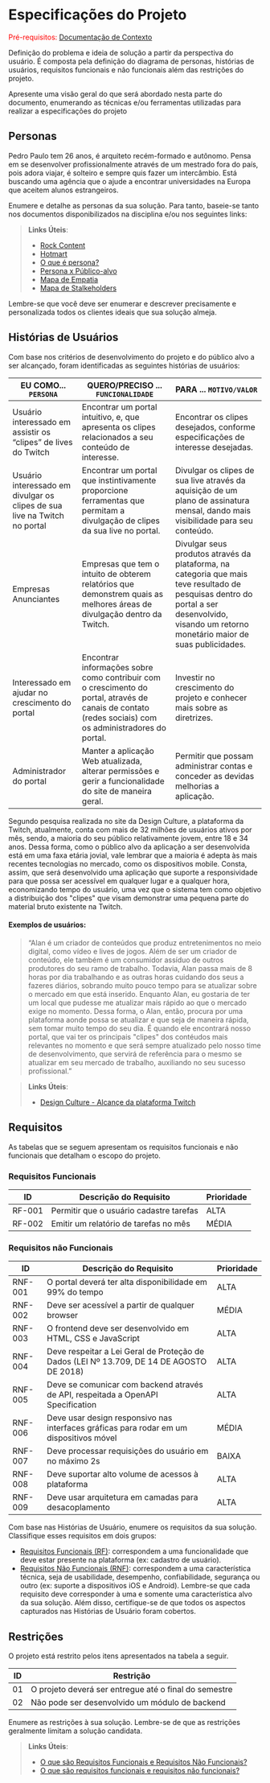 # Especificações do Projeto

<span style="color:red">Pré-requisitos: <a href="1-Documentação de Contexto.md"> Documentação de Contexto</a></span>

Definição do problema e ideia de solução a partir da perspectiva do usuário. É composta pela definição do  diagrama de personas, histórias de usuários, requisitos funcionais e não funcionais além das restrições do projeto.

Apresente uma visão geral do que será abordado nesta parte do documento, enumerando as técnicas e/ou ferramentas utilizadas para realizar a especificações do projeto

## Personas

Pedro Paulo tem 26 anos, é arquiteto recém-formado e autônomo. Pensa em se desenvolver profissionalmente através de um mestrado fora do país, pois adora viajar, é solteiro e sempre quis fazer um intercâmbio. Está buscando uma agência que o ajude a encontrar universidades na Europa que aceitem alunos estrangeiros.

Enumere e detalhe as personas da sua solução. Para tanto, baseie-se tanto nos documentos disponibilizados na disciplina e/ou nos seguintes links:

> **Links Úteis**:
> - [Rock Content](https://rockcontent.com/blog/personas/)
> - [Hotmart](https://blog.hotmart.com/pt-br/como-criar-persona-negocio/)
> - [O que é persona?](https://resultadosdigitais.com.br/blog/persona-o-que-e/)
> - [Persona x Público-alvo](https://flammo.com.br/blog/persona-e-publico-alvo-qual-a-diferenca/)
> - [Mapa de Empatia](https://resultadosdigitais.com.br/blog/mapa-da-empatia/)
> - [Mapa de Stalkeholders](https://www.racecomunicacao.com.br/blog/como-fazer-o-mapeamento-de-stakeholders/)
>
Lembre-se que você deve ser enumerar e descrever precisamente e personalizada todos os clientes ideais que sua solução almeja.

## Histórias de Usuários

Com base nos critérios de desenvolvimento do projeto e do público alvo a ser alcançado, foram identificadas as seguintes histórias de usuários:

|EU COMO... `PERSONA`| QUERO/PRECISO ... `FUNCIONALIDADE` |PARA ... `MOTIVO/VALOR`                 |
|--------------------|------------------------------------|----------------------------------------|
|Usuário interessado em assistir os “clipes” de lives do Twitch|Encontrar um portal intuitivo, e, que apresenta os clipes relacionados a seu conteúdo de interesse.|Encontrar os clipes desejados, conforme especificações de interesse desejadas.|
|Usuário interessado em divulgar os clipes de sua live na Twitch no portal|Encontrar um portal que instintivamente proporcione ferramentas que  permitam a divulgação de clipes da sua live no portal.|Divulgar os clipes de sua live através da aquisição de um plano de assinatura mensal,  dando mais visibilidade para seu conteúdo.|
|Empresas  Anunciantes|Empresas que tem o intuito de obterem relatórios que demonstrem quais as melhores áreas de divulgação dentro da Twitch.|Divulgar seus produtos através da plataforma, na categoria que mais teve resultado de pesquisas dentro do portal a ser desenvolvido, visando um retorno monetário maior de suas publicidades.|
|Interessado em ajudar no crescimento do portal|Encontrar informações sobre como contribuir com o crescimento do portal, através de canais de contato (redes sociais) com os administradores do portal.|Investir no crescimento do projeto e conhecer mais sobre as diretrizes.|
|Administrador do portal|Manter a aplicação Web atualizada, alterar permissões e gerir a funcionalidade do site de maneira geral.|Permitir que possam administrar contas e conceder as devidas melhorias a aplicação.|

Segundo pesquisa realizada no site da Design Culture, a plataforma da Twitch, atualmente, conta com mais de 32 milhões de usuários ativos por mês, sendo, a maioria do seu público relativamente jovem, entre 18 e 34 anos. Dessa forma, como o público alvo da aplicação a ser desenvolvida está em uma faxa etária jovial, vale lembrar que a maioria é adepta às mais recentes tecnologias no mercado, como os dispositivos mobile. Consta, assim, que será desenvolvido uma aplicação que suporte a responsividade para que possa ser acessível em qualquer lugar e a qualquer hora, economizando tempo do usuário, uma vez que o sistema tem como objetivo a distribuição dos "clipes" que visam demonstrar uma pequena parte do material bruto existente na Twitch.

#### **Exemplos de usuários:**
> “Alan é um criador de conteúdos que produz entretenimentos no meio digital, como vídeo e lives de jogos. Além de ser um criador de conteúdo, ele também é um consumidor assíduo de outros produtores do seu ramo de trabalho. Todavia, Alan passa mais de 8 horas por dia trabalhando e as outras horas cuidando dos seus a fazeres diários, sobrando muito pouco tempo para se atualizar sobre o mercado em que está inserido. Enquanto Alan, eu gostaria de ter um local que pudesse me atualizar mais rápido ao que o mercado exige no momento. Dessa forma, o Alan, então, procura por uma plataforma aonde possa se atualizar e que seja de maneira rápida, sem tomar muito tempo do seu dia. É quando ele encontrará nosso portal, que vai ter os principais "clipes" dos contéudos mais relevantes no momento e que será sempre atualizado pelo nosso time de desenvolvimento, que servirá de referência para o mesmo se atualizar em seu mercado de trabalho, auxiliando no seu sucesso profissional.”

> **Links Úteis**:
> - [Design Culture - Alcançe da plataforma Twitch](https://designculture.com.br/como-as-marcas-estao-usando-o-twitch-no-seu-marketing#:~:text=Hoje%2C%20a%20maior%20parte%20do,mulheres%20est%C3%A3o%20aderindo%20%C3%A0%20plataforma.)


## Requisitos

As tabelas que se seguem apresentam os requisitos funcionais e não funcionais que detalham o escopo do projeto.

### Requisitos Funcionais

|ID    | Descrição do Requisito  | Prioridade |
|------|-----------------------------------------|----|
|RF-001| Permitir que o usuário cadastre tarefas | ALTA | 
|RF-002| Emitir um relatório de tarefas no mês   | MÉDIA |


### Requisitos não Funcionais

|ID     | Descrição do Requisito  |Prioridade |
|-------|-------------------------|----|
|RNF-001| O portal deverá ter alta disponibilidade em 99% do tempo | ALTA |
|RNF-002| Deve ser acessível a partir de qualquer browser | MÉDIA |
|RNF-003| O frontend deve ser desenvolvido em HTML, CSS e JavaScript | ALTA |
|RNF-004| Deve respeitar a Lei Geral de Proteção de Dados (LEI Nº 13.709, DE 14 DE AGOSTO DE 2018) | ALTA |
|RNF-005| Deve se comunicar com backend através de API, respeitada a OpenAPI Specification | ALTA |
|RNF-006| Deve usar design responsivo nas interfaces gráficas para rodar em um dispositivos móvel | MÉDIA | 
|RNF-007| Deve processar requisições do usuário em no máximo 2s |  BAIXA | 
|RNF-008| Deve suportar alto volume de acessos à plataforma | ALTA |
|RNF-009| Deve usar arquitetura em camadas para desacoplamento | ALTA |

Com base nas Histórias de Usuário, enumere os requisitos da sua solução. Classifique esses requisitos em dois grupos:

- [Requisitos Funcionais
 (RF)](https://pt.wikipedia.org/wiki/Requisito_funcional):
 correspondem a uma funcionalidade que deve estar presente na
  plataforma (ex: cadastro de usuário).
- [Requisitos Não Funcionais
  (RNF)](https://pt.wikipedia.org/wiki/Requisito_n%C3%A3o_funcional):
  correspondem a uma característica técnica, seja de usabilidade,
  desempenho, confiabilidade, segurança ou outro (ex: suporte a
  dispositivos iOS e Android).
Lembre-se que cada requisito deve corresponder à uma e somente uma
característica alvo da sua solução. Além disso, certifique-se de que
todos os aspectos capturados nas Histórias de Usuário foram cobertos.

## Restrições

O projeto está restrito pelos itens apresentados na tabela a seguir.

|ID| Restrição                                             |
|--|-------------------------------------------------------|
|01| O projeto deverá ser entregue até o final do semestre |
|02| Não pode ser desenvolvido um módulo de backend        |


Enumere as restrições à sua solução. Lembre-se de que as restrições geralmente limitam a solução candidata.

> **Links Úteis**:
> - [O que são Requisitos Funcionais e Requisitos Não Funcionais?](https://codificar.com.br/requisitos-funcionais-nao-funcionais/)
> - [O que são requisitos funcionais e requisitos não funcionais?](https://analisederequisitos.com.br/requisitos-funcionais-e-requisitos-nao-funcionais-o-que-sao/)

